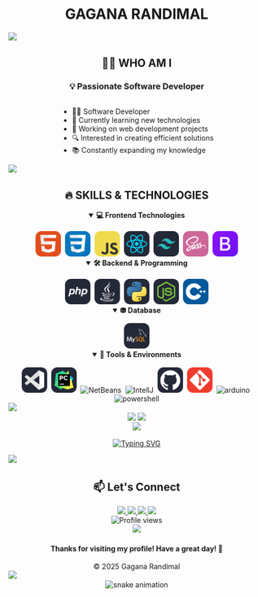 # <div align="center">GAGANA RANDIMAL</div>
 
<img src="https://user-images.githubusercontent.com/73097560/115834477-dbab4500-a447-11eb-908a-139a6edaec5c.gif">

## <div align="center">👨‍💻 WHO AM I</div>

<div align="center">
    <h3>💡 Passionate Software Developer</h3>
    <ul align="left" style="display: inline-block; text-align: left;">
        <li>👨‍💻 Software Developer</li>
        <li>🌱 Currently learning new technologies</li>
        <li>💼 Working on web development projects</li>
        <li>🔍 Interested in creating efficient solutions</li>
        <li>📚 Constantly expanding my knowledge</li>
    </ul>
</div>

<img src="https://user-images.githubusercontent.com/73097560/115834477-dbab4500-a447-11eb-908a-139a6edaec5c.gif">

## <div align="center">🔥 SKILLS & TECHNOLOGIES</div>

<details open>
    <summary align="center"><b>💻 Frontend Technologies</b></summary>
    <br>
    <div align="center">
        <img src="https://github.com/tandpfun/skill-icons/blob/main/icons/HTML.svg" alt="HTML" width="50" height="50" />&nbsp;
        <img src="https://github.com/tandpfun/skill-icons/blob/main/icons/CSS.svg" alt="CSS" width="50" height="50" />&nbsp;
        <img src="https://github.com/tandpfun/skill-icons/blob/main/icons/JavaScript.svg" alt="JavaScript" width="50" height="50" />&nbsp;
        <img src="https://github.com/tandpfun/skill-icons/blob/main/icons/React-Dark.svg" alt="React" width="50" height="50" />&nbsp;
        <img src="https://github.com/tandpfun/skill-icons/blob/main/icons/TailwindCSS-Dark.svg" alt="TailwindCSS" width="50" height="50" />&nbsp;
        <img src="https://github.com/tandpfun/skill-icons/blob/main/icons/Sass.svg" alt="Sass" width="50" height="50" />&nbsp;
        <img src="https://github.com/tandpfun/skill-icons/blob/main/icons/Bootstrap.svg" alt="Bootstrap" width="50" height="50" />
    </div>
</details>

<details open>
    <summary align="center"><b>🛠️ Backend & Programming</b></summary>
    <br>
    <div align="center">
        <img src="https://github.com/tandpfun/skill-icons/blob/main/icons/PHP-Dark.svg" alt="PHP" width="50" height="50" />&nbsp;
        <img src="https://github.com/tandpfun/skill-icons/blob/main/icons/Java-Dark.svg" alt="Java" width="50" height="50" />&nbsp;
        <img src="https://github.com/tandpfun/skill-icons/blob/main/icons/Python-Dark.svg" alt="Python" width="50" height="50" />&nbsp;
        <img src="https://github.com/tandpfun/skill-icons/blob/main/icons/NodeJS-Dark.svg" alt="Node.js" width="50" height="50" />&nbsp;
        <img src="https://github.com/tandpfun/skill-icons/blob/main/icons/CPP.svg" alt="C++" width="50" height="50" />
    </div>
</details>

<details open>
    <summary align="center"><b>⛃ Database</b></summary>
    <br>
    <div align="center">
        <img src="https://github.com/tandpfun/skill-icons/blob/main/icons/MySQL-Dark.svg" alt="MySQL" width="50" height="50" />
    </div>
</details>

<details open>
    <summary align="center"><b>🧊 Tools & Environments</b></summary>
    <br>
    <div align="center">
        <img src="https://github.com/tandpfun/skill-icons/blob/main/icons/VSCode-Dark.svg" alt="Visual Studio Code" width="50" height="50" />&nbsp;
        <img src="https://github.com/tandpfun/skill-icons/blob/main/icons/PyCharm-Dark.svg" alt="PyCharm" width="50" height="50" />&nbsp;
        <img src="https://upload.wikimedia.org/wikipedia/commons/9/98/Apache_NetBeans_Logo.svg" alt="NetBeans" width="50" height="50" />&nbsp;
        <img src="https://static-00.iconduck.com/assets.00/intellij-idea-icon-1024x1024-qizpvp2b.png" alt="IntellJ" width="50" height="50" />&nbsp;
        <img src="https://github.com/tandpfun/skill-icons/blob/main/icons/Github-Dark.svg" alt="GitHub" width="50" height="50" />&nbsp;
        <img src="https://github.com/tandpfun/skill-icons/blob/main/icons/Git.svg" alt="Git" width="50" height="50" />&nbsp;
        <img src="https://brandslogos.com/wp-content/uploads/thumbs/arduino-logo-vector-1.svg" alt="arduino" width="50" height="50" />&nbsp;
        <img src="https://upload.wikimedia.org/wikipedia/commons/2/2f/PowerShell_5.0_icon.png" alt="powershell" width="50" height="50" />
    </div>
</details>
 
<img src="https://user-images.githubusercontent.com/73097560/115834477-dbab4500-a447-11eb-908a-139a6edaec5c.gif">

<!-- GitHub Stats Section with Animation -->
<div align="center">
    <img src="https://github-readme-stats.vercel.app/api?username=gagana084&show_icons=true&theme=radical&hide_border=true&count_private=true" width="49%" />
    <img src="https://github-readme-streak-stats.herokuapp.com/?user=gagana084&theme=radical&hide_border=true" width="49%" />
</div>

<div align="center">
    <img src="https://github-readme-stats.vercel.app/api/top-langs/?username=gagana084&theme=radical&layout=compact&hide_border=true" width="50%" />
</div>

<!-- Add typing animation -->
<p align="center">
  <a href="https://git.io/typing-svg"><img src="https://readme-typing-svg.demolab.com?font=Fira+Code&pause=1000&color=0969DA&center=true&vCenter=true&random=false&width=435&lines=Passionate+Software+Developer;Full+Stack+Web+Developer;Always+Learning+New+Technologies;Creating+Efficient+Solutions" alt="Typing SVG" /></a>
</p>

<img src="https://user-images.githubusercontent.com/73097560/115834477-dbab4500-a447-11eb-908a-139a6edaec5c.gif">

## <div align="center">📫 Let's Connect</div>

<div align="center">
    <a href="mailto:work.gaganarandimal@gmail.com">
        <img src="https://img.shields.io/badge/Email-D14836?style=for-the-badge&logo=gmail&logoColor=white" />
    </a>
    <a href="https://github.com/gagana084" target="_blank">
        <img src="https://img.shields.io/badge/GitHub-100000?style=for-the-badge&logo=github&logoColor=white" />
    </a>
    <a href="#" target="_blank">
        <img src="https://img.shields.io/badge/Instagram-E4405F?style=for-the-badge&logo=instagram&logoColor=white" />
    </a>
    <a href="#" target="_blank">
        <img src="https://img.shields.io/badge/Facebook-1877F2?style=for-the-badge&logo=facebook&logoColor=white" />
    </a>
</div>

<!-- Profile views counter -->
<div align="center">
    <img src="https://komarev.com/ghpvc/?username=gagana084&color=0969da&style=flat-square" alt="Profile views" />
</div>

<!-- Animated footer -->
<div align="center">
    <img src="https://capsule-render.vercel.app/api?type=waving&color=0969da&height=100&section=footer&animation=fadeIn" />
</div>

<div align="center">
    <h4>Thanks for visiting my profile! Have a great day! 👋</h4>
</div>

<div align="center">
    &copy; 2025 Gagana Randimal
</div>

<!-- Activity graph -->
<img src="https://activity-graph.herokuapp.com/graph?username=gagana084&theme=react-dark&hide_border=true" width="100%"/>

<!-- Snake animation -->
<div align="center">
    <img src="https://github.com/gagana084/gagana084/blob/output/github-contribution-grid-snake.svg" alt="snake animation">
</div>
